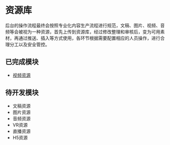 # 资源库

后台的操作流程最终会按照专业化内容生产流程进行规范，文稿、图片、视频、音频等会被视为一种资源，首先上传到资源库，经过修改整理和审核后，变为可用素材，再通过推送、插入等方式使用，各环节根据需要配置相应的人员操作，进行合理分工以及安全管控。

## 已完成模块
- [视频资源](chapter31.html)

## 待开发模块
- 文稿资源
- 图片资源
- 音频资源
- VR资源
- 直播资源
- H5资源
